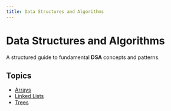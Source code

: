 ```yaml
---
title: Data Structures and Algorithms
---
```


# Data Structures and Algorithms

A structured guide to fundamental **DSA** concepts and patterns.

## Topics
- [Arrays](arrays)
- [Linked Lists](linked-lists)
- [Trees](trees)
